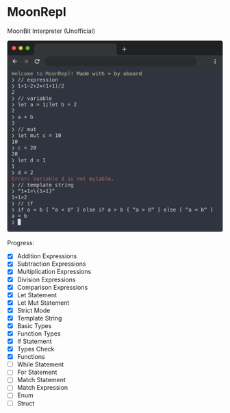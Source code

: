 # MoonRepl

MoonBit Interpreter (Unofficial)

![MoonRepl Preview Image](screenshots/1.png)

Progress:

- [x] Addition Expressions
- [x] Subtraction Expressions
- [x] Multiplication Expressions
- [x] Division Expressions
- [x] Comparison Expressions
- [x] Let Statement
- [x] Let Mut Statement
- [x] Strict Mode
- [x] Template String
- [x] Basic Types
- [x] Function Types
- [x] If Statement
- [x] Types Check
- [x] Functions
- [ ] While Statement
- [ ] For Statement
- [ ] Match Statement
- [ ] Match Expression
- [ ] Enum
- [ ] Struct